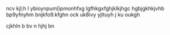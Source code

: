 ncv kjl;h
l ybioynpum[ipmonhfxg
lgfhkgxfghjklkjhgc
hgbjgkhkjvhb  bp9yfnyhm bnjkfo9.kfghn  ock uk8ivy  yjltuyh j ku oukgh

cjkhln b
bv n
hjhj bn
